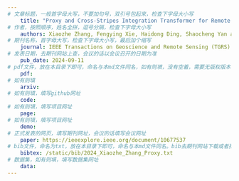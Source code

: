 ```yaml
---
# 文章标题，一般首字母大写，不要加句号，双引号包起来，检查下字母大小写
    title: "Proxy and Cross-Stripes Integration Transformer for Remote Sensing Image Dehazing"
# 作者，按照顺序，姓名全拼，逗号分隔，检查下字母大小写
    authors: Xiaozhe Zhang, Fengying Xie, Haidong Ding, Shaocheng Yan and **Zhenwei Shi**
# 期刊名称，首字母大写，检查下字母大小写，最后加个缩写
    journal: IEEE Transactions on Geoscience and Remote Sensing (TGRS)
# 发表日期，去期刊网站上查，会议的话以会议召开的日期为准
    pub_date: 2024-09-11
# pdf文件，放在本目录下即可，命名与本md文件同名，如有则填，没有空着，需要无版权版本
    pdf: 
# 如有则填
    arxiv: 
# 如有则填，填写github网址
    code: 
# 如有则填，填写项目网址
    page: 
# 如有则填，填写项目网址
    demo: 
# 正式发表的网页，填写期刊网址，会议的话填写会议网址
    paper: https://ieeexplore.ieee.org/document/10677537
# bib文件，命名为txt，放在本目录下即可，命名与本md文件同名。bib去期刊网站下载或者找不到去google scholar上
    bibtex: /static/bib/2024_Xiaozhe_Zhang_Proxy.txt
# 数据集，如有则填，填写数据集网址
    data:
---
```


